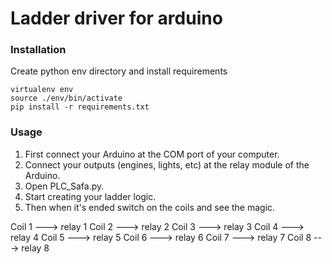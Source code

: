 # Ladder driver for arduino


### Installation

Create python env directory and install requirements
```
virtualenv env
source ./env/bin/activate
pip install -r requirements.txt
```

### Usage

1) First connect your Arduino at the COM port of your computer.
2) Connect your outputs (engines, lights, etc) at the relay module of the Arduino.
3) Open PLC_Safa.py.
4) Start creating your ladder logic.
5) Then when it's ended switch on the coils and see the magic.

Coil 1 ---> relay 1
Coil 2 ---> relay 2
Coil 3 ---> relay 3
Coil 4 ---> relay 4
Coil 5 ---> relay 5
Coil 6 ---> relay 6
Coil 7 ---> relay 7
Coil 8 ---> relay 8